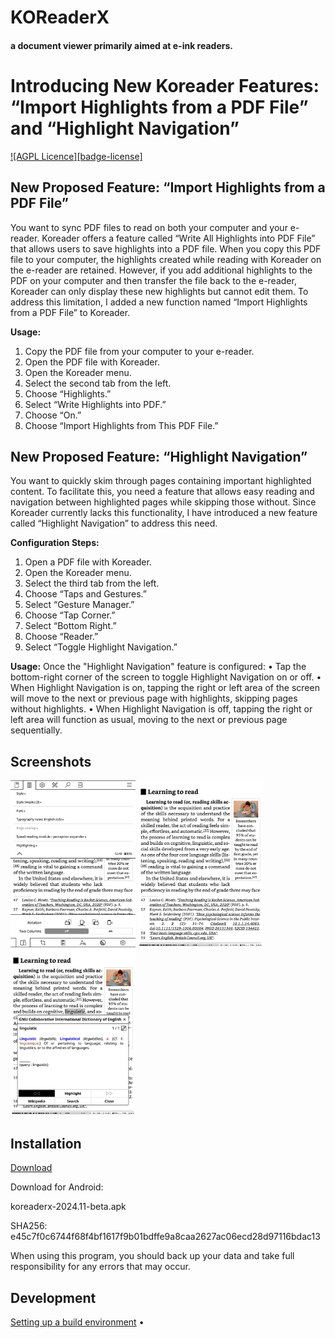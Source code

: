 # KOReaderX
#### a document viewer primarily aimed at e-ink readers.

# Introducing New Koreader Features: “Import Highlights from a PDF File” and “Highlight Navigation”

[![AGPL Licence][badge-license]](COPYING)


## New Proposed Feature: “Import Highlights from a PDF File”
You want to sync PDF files to read on both your computer and your e-reader. Koreader offers a feature called “Write All Highlights into PDF File” that allows users to save highlights into a PDF file. When you copy this PDF file to your computer, the highlights created while reading with Koreader on the e-reader are retained. However, if you add additional highlights to the PDF on your computer and then transfer the file back to the e-reader, Koreader can only display these new highlights but cannot edit them. To address this limitation, I added a new function named “Import Highlights from a PDF File” to Koreader.

**Usage:**
1.	Copy the PDF file from your computer to your e-reader.
2.	Open the PDF file with Koreader.
3.	Open the Koreader menu.
4.	Select the second tab from the left.
5.	Choose “Highlights.”
6.	Select “Write Highlights into PDF.”
7.	Choose “On.”
8.	Choose “Import Highlights from This PDF File.”


## New Proposed Feature: “Highlight Navigation”
You want to quickly skim through pages containing important highlighted content. To facilitate this, you need a feature that allows easy reading and navigation between highlighted pages while skipping those without. Since Koreader currently lacks this functionality, I have introduced a new feature called “Highlight Navigation” to address this need.

**Configuration Steps:**
1.	Open a PDF file with Koreader.
2.	Open the Koreader menu.
3.	Select the third tab from the left.
4.	Choose “Taps and Gestures.”
5.	Select “Gesture Manager.”
6.	Choose “Tap Corner.”
7.	Select “Bottom Right.”
8.	Choose “Reader.”
9.	Select “Toggle Highlight Navigation.”

**Usage:**
Once the "Highlight Navigation" feature is configured:
•	Tap the bottom-right corner of the screen to toggle Highlight Navigation on or off.
•	When Highlight Navigation is on, tapping the right or left area of the screen will move to the next or previous page with highlights, skipping pages without highlights.
•	When Highlight Navigation is off, tapping the right or left area will function as usual, moving to the next or previous page sequentially.


## Screenshots

<a href="https://github.com/koreader/koreader-artwork/raw/master/koreader-menu.png"><img src="https://github.com/koreader/koreader-artwork/raw/master/koreader-menu-thumbnail.png" alt="" width="200px"></a>
<a href="https://github.com/koreader/koreader-artwork/raw/master/koreader-footnotes.png"><img src="https://github.com/koreader/koreader-artwork/raw/master/koreader-footnotes-thumbnail.png" alt="" width="200px"></a>
<a href="https://github.com/koreader/koreader-artwork/raw/master/koreader-dictionary.png"><img src="https://github.com/koreader/koreader-artwork/raw/master/koreader-dictionary-thumbnail.png" alt="" width="200px"></a>


## Installation

[Download](https://github.com/tuanminhpham/koreaderx/releases)

Download for Android: 

koreaderx-2024.11-beta.apk 

SHA256: e45c7f0c6744f68f4bf1617f9b01bdffe9a8caa2627ac06ecd28d97116bdac13

When using this program, you should back up your data and take full responsibility for any errors that may occur.

## Development

[Setting up a build environment](doc/Building.md) •

